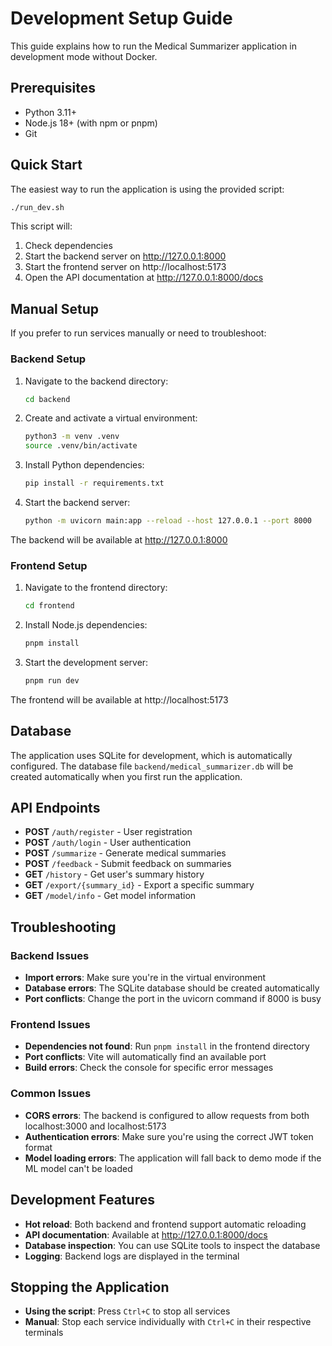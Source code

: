 # Development Setup Guide

This guide explains how to run the Medical Summarizer application in development mode without Docker.

## Prerequisites

- Python 3.11+
- Node.js 18+ (with npm or pnpm)
- Git

## Quick Start

The easiest way to run the application is using the provided script:

```bash
./run_dev.sh
```

This script will:
1. Check dependencies
2. Start the backend server on http://127.0.0.1:8000
3. Start the frontend server on http://localhost:5173
4. Open the API documentation at http://127.0.0.1:8000/docs

## Manual Setup

If you prefer to run services manually or need to troubleshoot:

### Backend Setup

1. Navigate to the backend directory:
   ```bash
   cd backend
   ```

2. Create and activate a virtual environment:
   ```bash
   python3 -m venv .venv
   source .venv/bin/activate
   ```

3. Install Python dependencies:
   ```bash
   pip install -r requirements.txt
   ```

4. Start the backend server:
   ```bash
   python -m uvicorn main:app --reload --host 127.0.0.1 --port 8000
   ```

The backend will be available at http://127.0.0.1:8000

### Frontend Setup

1. Navigate to the frontend directory:
   ```bash
   cd frontend
   ```

2. Install Node.js dependencies:
   ```bash
   pnpm install
   ```

3. Start the development server:
   ```bash
   pnpm run dev
   ```

The frontend will be available at http://localhost:5173

## Database

The application uses SQLite for development, which is automatically configured. The database file `backend/medical_summarizer.db` will be created automatically when you first run the application.

## API Endpoints

- **POST** `/auth/register` - User registration
- **POST** `/auth/login` - User authentication
- **POST** `/summarize` - Generate medical summaries
- **POST** `/feedback` - Submit feedback on summaries
- **GET** `/history` - Get user's summary history
- **GET** `/export/{summary_id}` - Export a specific summary
- **GET** `/model/info` - Get model information

## Troubleshooting

### Backend Issues

- **Import errors**: Make sure you're in the virtual environment
- **Database errors**: The SQLite database should be created automatically
- **Port conflicts**: Change the port in the uvicorn command if 8000 is busy

### Frontend Issues

- **Dependencies not found**: Run `pnpm install` in the frontend directory
- **Port conflicts**: Vite will automatically find an available port
- **Build errors**: Check the console for specific error messages

### Common Issues

- **CORS errors**: The backend is configured to allow requests from both localhost:3000 and localhost:5173
- **Authentication errors**: Make sure you're using the correct JWT token format
- **Model loading errors**: The application will fall back to demo mode if the ML model can't be loaded

## Development Features

- **Hot reload**: Both backend and frontend support automatic reloading
- **API documentation**: Available at http://127.0.0.1:8000/docs
- **Database inspection**: You can use SQLite tools to inspect the database
- **Logging**: Backend logs are displayed in the terminal

## Stopping the Application

- **Using the script**: Press `Ctrl+C` to stop all services
- **Manual**: Stop each service individually with `Ctrl+C` in their respective terminals
